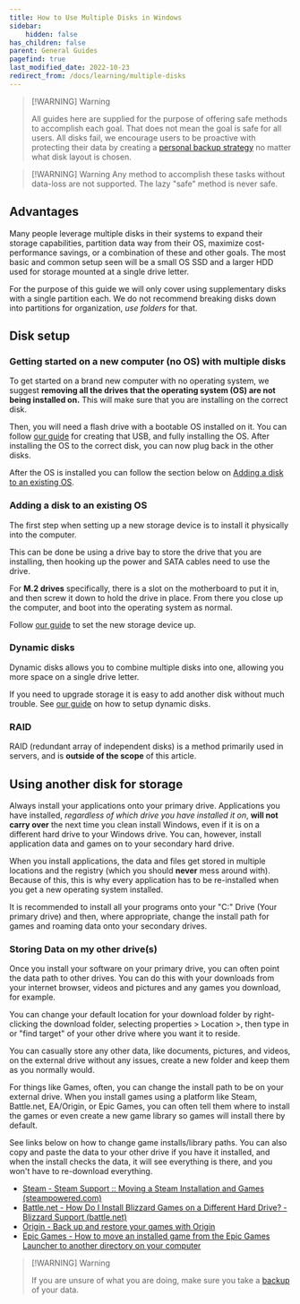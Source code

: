 ```yaml
---
title: How to Use Multiple Disks in Windows
sidebar:
    hidden: false
has_children: false
parent: General Guides
pagefind: true
last_modified_date: 2022-10-23
redirect_from: /docs/learning/multiple-disks
---
```



> [!WARNING] Warning
> 
> All guides here are supplied for the purpose of offering safe methods to accomplish each goal. That does not mean the goal is safe for all users. All disks fail, we encourage users to be proactive with protecting their data by creating a [personal backup strategy](/backups) no matter what disk layout is chosen.

> [!WARNING] Warning
> Any method to accomplish these tasks without data-loss are not supported. The lazy "safe" method is never safe.

## Advantages
Many people leverage multiple disks in their systems to expand their storage capabilities, partition data way from their OS, maximize cost-performance savings, or a combination of these and other goals. The most basic and common setup seen will be a small OS SSD and a larger HDD used for storage mounted at a single drive letter. 

For the purpose of this guide we will only cover using supplementary disks with a single partition each. We do not recommend breaking disks down into partitions for organization, *use folders* for that.

## Disk setup
### Getting started on a new computer (no OS) with multiple disks
To get started on a brand new computer with no operating system, we suggest **removing all the drives that the operating system (OS) are not being installed on.** This will make sure that you are installing on the correct disk.

Then, you will need a flash drive with a bootable OS installed on it. You can follow [our guide](/installations) for creating that USB, and fully installing the OS. After installing the OS to the correct disk, you can now plug back in the other disks.

After the OS is installed you can follow the section below on [Adding a disk to an existing OS](#adding-a-disk-to-an-existing-os).

### Adding a disk to an existing OS
The first step when setting up a new storage device is to install it physically into the computer. 

This can be done be using a drive bay to store the drive that you are installing, then hooking up the power and SATA cables need to use the drive. 

For **M.2 drives** specifically, there is a slot on the motherboard to put it in, and then screw it down to hold the drive in place. From there you close up the computer, and  boot into the operating system as normal. 

Follow [our guide](/disks/disk-management) to set the new storage device up.

### Dynamic disks
Dynamic disks allows you to combine multiple disks into one, allowing you more space on a single drive letter. 

If you need to upgrade storage it is easy to add another disk without much trouble. See [our guide](/disks/dynamic-disks) on how to setup dynamic disks.

### RAID
RAID (redundant array of independent disks) is a method primarily used in servers, and is **outside of the scope** of this article.

## Using another disk for storage
Always install your applications onto your primary drive. Applications you have installed, *regardless of which drive you have installed it on*, **will not carry over** the next time you clean install Windows, even if it is on a different hard drive to your Windows drive. You can, however, install application data and games on to your secondary hard drive.

When you install applications, the data and files get stored in multiple locations and the registry (which you should **never** mess around with). Because of this, this is why every application has to be re-installed when you get a new operating system installed.

It is recommended to install all your programs onto your "C:\" Drive (Your primary drive) and then, where appropriate, change the install path for games and roaming data onto your secondary drives.

### Storing Data on my other drive(s)
Once you install your software on your primary drive, you can often point the data path to other drives. You can do this with your downloads from your internet browser, videos and pictures and any games you download, for example.

You can change your default location for your download folder by right-clicking the download folder, selecting properties > Location >, then type in or "find target" of your other drive where you want it to reside.

You can casually store any other data, like documents, pictures, and videos, on the external drive without any issues, create a new folder and keep them as you normally would.

For things like Games, often, you can change the install path to be on your external drive. When you install games using a platform like Steam, Battle.net, EA/Origin, or Epic Games, you can often tell them where to install the games or even create a new game library so games will install there by default.

See links below on how to change game installs/library paths.
You can also copy and paste the data to your other drive if you have it installed, and when the install checks the data, it will see everything is there, and you won't have to re-download everything.

- [Steam - Steam Support :: Moving a Steam Installation and Games (steampowered.com)](https://help.steampowered.com/en/faqs/view/4BD4-4528-6B2E-8327)
- [Battle.net - How Do I Install Blizzard Games on a Different Hard Drive? - Blizzard Support (battle.net)](https://us.battle.net/support/en/article/151376)
- [Origin - Back up and restore your games with Origin](https://help.ea.com/en-us/help/origin/origin/backing-up-and-restoring-your-origin-games/)
- [Epic Games - How to move an installed game from the Epic Games Launcher to another directory on your computer](https://www.epicgames.com/help/en-US/epic-games-store-c5719341124379/launcher-support-c5719357217435/how-to-move-an-installed-game-from-the-epic-games-launcher-to-another-directory-on-your-computer-a5720215231515)

> [!WARNING] Warning
> 
> If you are unsure of what you are doing, make sure you take a [backup](/backups/creating-backups) of your data.
